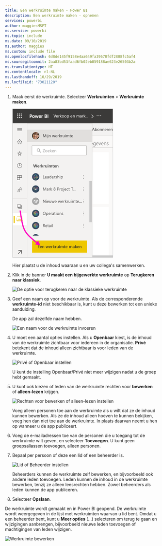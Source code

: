 ```yaml
---
title: Een werkruimte maken - Power BI
description: Een werkruimte maken - opnemen
services: powerbi
author: maggiesMSFT
ms.service: powerbi
ms.topic: include
ms.date: 09/10/2019
ms.author: maggies
ms.custom: include file
ms.openlocfilehash: 6d8de145f9158e4aa649fa39670fdf2808fc5af4
ms.sourcegitcommit: 2aa83bd53faad6fb02eb059188ae623e26503b2a
ms.translationtype: HT
ms.contentlocale: nl-NL
ms.lasthandoff: 10/29/2019
ms.locfileid: "73021120"
---
```

1. Maak eerst de werkruimte. Selecteer **Werkruimten** > **Werkruimte maken**. 
   
     ![Werkruimte maken](media/powerbi-service-create-app-workspace/power-bi-workspace-create.png)
   
    Hier plaatst u de inhoud waaraan u en uw collega's samenwerken.

2. Klik in de banner **U maakt een bijgewerkte werkruimte** op **Terugkeren naar klassiek**. 

    ![De optie voor terugkeren naar de klassieke werkruimte](media/powerbi-service-create-app-workspace/power-bi-revert-classic-workspace.png)

3. Geef een naam op voor de werkruimte. Als de corresponderende **werkruimte-id** niet beschikbaar is, kunt u deze bewerken tot een unieke aanduiding.
   
     De app zal dezelfde naam hebben.
   
     ![Een naam voor de werkruimte invoeren](media/powerbi-service-create-app-workspace/power-bi-apps-create-workspace-name.png)

3. U moet een aantal opties instellen. Als u **Openbaar** kiest, is de inhoud van de werkruimte zichtbaar voor iedereen in de organisatie. **Privé** betekent dat de inhoud alleen zichtbaar is voor leden van de werkruimte.
   
     ![Privé of Openbaar instellen](media/powerbi-service-create-app-workspace/power-bi-apps-create-workspace-private-public.png)
   
    U kunt de instelling Openbaar/Privé niet meer wijzigen nadat u de groep hebt gemaakt.

4. U kunt ook kiezen of leden van de werkruimte rechten voor **bewerken** of **alleen-lezen** krijgen.
   
     ![Rechten voor bewerken of alleen-lezen instellen](media/powerbi-service-create-app-workspace/power-bi-apps-create-workspace-members-edit.png)
   
     Voeg alleen personen toe aan de werkruimte als u wilt dat ze de inhoud kunnen bewerken. Als ze de inhoud alleen hoeven te kunnen bekijken, voeg hen dan niet toe aan de werkruimte. In plaats daarvan neemt u hen op wanneer u de app publiceert.

5. Voeg de e-mailadressen toe van de personen die u toegang tot de werkruimte wilt geven, en selecteer **Toevoegen**. U kunt geen groepsaliassen toevoegen, alleen personen.

6. Bepaal per persoon of deze een lid of een beheerder is.
   
     ![Lid of Beheerder instellen](media/powerbi-service-create-app-workspace/power-bi-apps-create-workspace-admin.png)
   
    Beheerders kunnen de werkruimte zelf bewerken, en bijvoorbeeld ook andere leden toevoegen. Leden kunnen de inhoud in de werkruimte bewerken, tenzij ze alleen leesrechten hebben. Zowel beheerders als leden kunnen de app publiceren.

7. Selecteer **Opslaan**.

De werkruimte wordt gemaakt en in Power BI geopend. De werkruimte wordt weergegeven in de lijst met werkruimten waarvan u lid bent. Omdat u een beheerder bent, kunt u **Meer opties** (...) selecteren om terug te gaan en wijzigingen aanbrengen, bijvoorbeeld nieuwe leden toevoegen of machtigingen van leden wijzigen.

![Werkruimte bewerken](media/powerbi-service-create-app-workspace/power-bi-workspace-old-settings.png)

